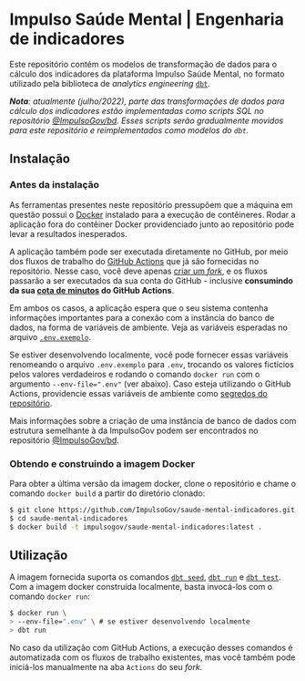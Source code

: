 <!--
SPDX-FileCopyrightText: 2022 ImpulsoGov <contato@impulsogov.org>

SPDX-License-Identifier: MIT
-->

# Impulso Saúde Mental | Engenharia de indicadores

Este repositório contém os modelos de transformação de dados para o cálculo dos
indicadores da plataforma Impulso Saúde Mental, no formato utilizado pela
biblioteca de _analytics engineering_ [`dbt`][].

_**Nota**: atualmente (julho/2022), parte das transformações de dados para
cálculo dos indicadores estão implementadas como scripts SQL no repositório
[@ImpulsoGov/bd][scripts legados]. Esses scripts serão gradualmente movidos
para este repositório e reimplementados como modelos do `dbt`._

[`dbt`]: https://getdbt.com/
[scripts legados]: https://github.com/ImpulsoGov/bd/tree/main/Scripts/saude_mental

## Instalação

### Antes da instalação

As ferramentas presentes neste repositório pressupõem que a máquina em questão
possui o [Docker][] instalado para a execução de contêineres. Rodar a aplicação
fora do contêiner Docker providenciado junto ao repositório pode levar a
resultados inesperados.

A aplicação também pode ser executada diretamente no GitHub, por meio dos
fluxos de trabalho do [GitHub Actions][] que já são fornecidas no repositório.
Nesse caso, você deve apenas
[criar um *fork*](https://github.com/ImpulsoGov/saude-mental-indicadores/fork),
e os fluxos passarão a ser executados da sua conta do GitHub - inclusive
**consumindo da sua [cota de minutos][GH Actions Billing] do GitHub Actions**.

Em ambos os casos, a aplicação espera que o seu sistema contenha informações
importantes para a conexão com a instância do banco de dados, na forma de
variáveis de ambiente. Veja as variáveis esperadas no arquivo
[`.env.exemplo`][].

Se estiver desenvolvendo localmente, você pode fornecer essas variáveis
renomeando o arquivo `.env.exemplo` para `.env`, trocando os valores fictícios
pelos valores verdadeiros e rodando o comando `docker run` com o argumento
`--env-file=".env"` (ver abaixo). Caso esteja utilizando o GitHub Actions,
providencie essas variáveis de ambiente como
[segredos do repositório][GH Action Secrets].

Mais informações sobre a criação de uma instância de banco
de dados com estrutura semelhante à da ImpulsoGov podem ser encontrados no
repositório [@ImpulsoGov/bd][].

[Docker]: https://docs.docker.com/get-docker/
[GitHub Actions]: https://github.com/features/actions
[GH Actions Billing]: https://docs.github.com/pt/billing/managing-billing-for-github-actions/about-billing-for-github-actions
[`.env.exemplo`]: ./.env.exemplo
[GH Action Secrets]: https://docs.github.com/pt/actions/security-guides/encrypted-secrets
[@ImpulsoGov/bd]: https://github.com/ImpulsoGov/bd

### Obtendo e construindo a imagem Docker

Para obter a última versão da imagem docker, clone o repositório e chame o
comando `docker build` a partir do diretório clonado:

```sh
$ git clone https://github.com/ImpulsoGov/saude-mental-indicadores.git
$ cd saude-mental-indicadores
$ docker build -t impulsogov/saude-mental-indicadores:latest .
```

## Utilização

A imagem fornecida suporta os comandos [`dbt seed`][], [`dbt run`][] e
[`dbt test`][]. Com a imagem docker construída localmente, basta invocá-los com
o comando `docker run`:

```sh
$ docker run \
> --env-file=".env" \ # se estiver desenvolvendo localmente
> dbt run
```

No caso da utilização com GitHub Actions, a execução desses comandos é
automatizada com os fluxos de trabalho existentes, mas você também pode
iniciá-los manualmente na aba `Actions` do seu *fork*.

[`dbt seed`]: https://docs.getdbt.com/reference/commands/seed
[`dbt run`]: https://docs.getdbt.com/reference/commands/run
[`dbt test`]: https://docs.getdbt.com/reference/commands/test
